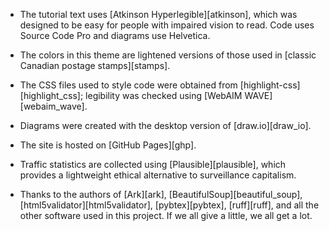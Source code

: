 -   The tutorial text uses [Atkinson Hyperlegible][atkinson],
    which was designed to be easy for people with impaired vision to read.
    Code uses Source Code Pro and diagrams use Helvetica.

-   The colors in this theme
    are lightened versions of those used in [classic Canadian postage stamps][stamps].

-   The CSS files used to style code were obtained from [highlight-css][highlight_css];
    legibility was checked using [WebAIM WAVE][webaim_wave].

-   Diagrams were created with the desktop version of [draw.io][draw_io].

-   The site is hosted on [GitHub Pages][ghp].

-   Traffic statistics are collected using [Plausible][plausible],
    which provides a lightweight ethical alternative to surveillance capitalism.

-   Thanks to the authors of [Ark][ark],
    [BeautifulSoup][beautiful_soup],
    [html5validator][html5validator],
    [pybtex][pybtex],
    [ruff][ruff],
    and all the other software used in this project.
    If we all give a little,
    we all get a lot.
